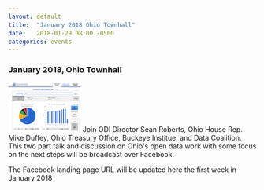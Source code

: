 ```yaml
---
layout: default
title:  "January 2018 Ohio Townhall"
date:   2018-01-29 08:00 -0500
categories: events
---
```

<h3>January 2018, Ohio Townhall</h3>
<img src="/assets/img/ohiocheckbook-small.png" alt="January 2018 Ohio Townhall">
Join ODI Director Sean Roberts, Ohio House Rep. Mike Duffey, Ohio Treasury Office, Buckeye Institue, and Data Coalition.
This two part talk and discussion on Ohio's open data work with some focus on the next steps will be broadcast over Facebook.

The Facebook landing page URL will be updated here the first week in January 2018
